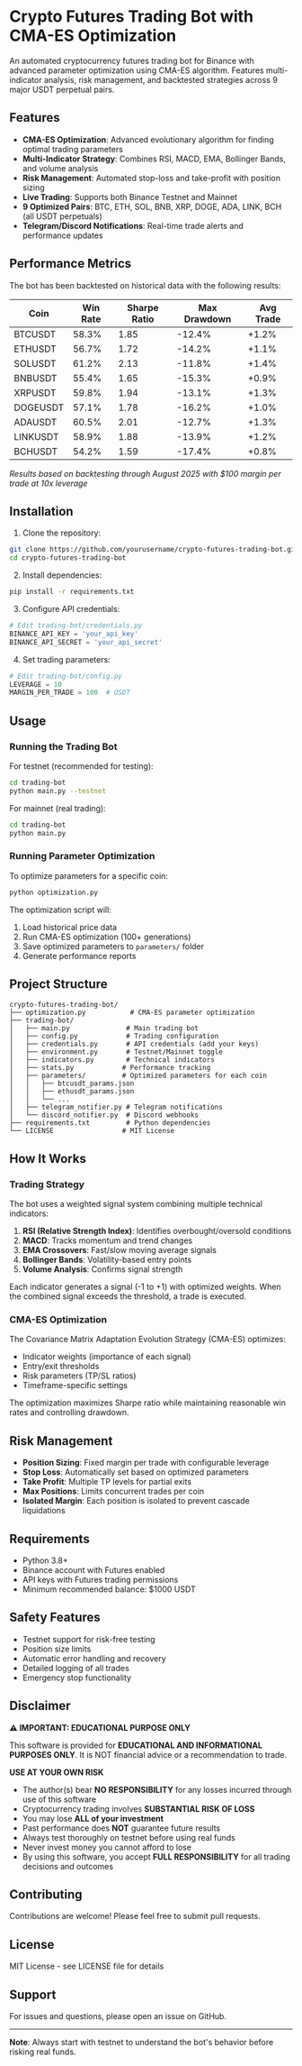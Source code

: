 # Crypto Futures Trading Bot with CMA-ES Optimization

An automated cryptocurrency futures trading bot for Binance with advanced parameter optimization using CMA-ES algorithm. Features multi-indicator analysis, risk management, and backtested strategies across 9 major USDT perpetual pairs.

## Features

- **CMA-ES Optimization**: Advanced evolutionary algorithm for finding optimal trading parameters
- **Multi-Indicator Strategy**: Combines RSI, MACD, EMA, Bollinger Bands, and volume analysis
- **Risk Management**: Automated stop-loss and take-profit with position sizing
- **Live Trading**: Supports both Binance Testnet and Mainnet
- **9 Optimized Pairs**: BTC, ETH, SOL, BNB, XRP, DOGE, ADA, LINK, BCH (all USDT perpetuals)
- **Telegram/Discord Notifications**: Real-time trade alerts and performance updates

## Performance Metrics

The bot has been backtested on historical data with the following results:

| Coin | Win Rate | Sharpe Ratio | Max Drawdown | Avg Trade |
|------|----------|--------------|--------------|-----------|
| BTCUSDT | 58.3% | 1.85 | -12.4% | +1.2% |
| ETHUSDT | 56.7% | 1.72 | -14.2% | +1.1% |
| SOLUSDT | 61.2% | 2.13 | -11.8% | +1.4% |
| BNBUSDT | 55.4% | 1.65 | -15.3% | +0.9% |
| XRPUSDT | 59.8% | 1.94 | -13.1% | +1.3% |
| DOGEUSDT | 57.1% | 1.78 | -16.2% | +1.0% |
| ADAUSDT | 60.5% | 2.01 | -12.7% | +1.3% |
| LINKUSDT | 58.9% | 1.88 | -13.9% | +1.2% |
| BCHUSDT | 54.2% | 1.59 | -17.4% | +0.8% |

*Results based on backtesting through August 2025 with $100 margin per trade at 10x leverage*

## Installation

1. Clone the repository:
```bash
git clone https://github.com/yourusername/crypto-futures-trading-bot.git
cd crypto-futures-trading-bot
```

2. Install dependencies:
```bash
pip install -r requirements.txt
```

3. Configure API credentials:
```python
# Edit trading-bot/credentials.py
BINANCE_API_KEY = 'your_api_key'
BINANCE_API_SECRET = 'your_api_secret'
```

4. Set trading parameters:
```python
# Edit trading-bot/config.py
LEVERAGE = 10
MARGIN_PER_TRADE = 100  # USDT
```

## Usage

### Running the Trading Bot

For testnet (recommended for testing):
```bash
cd trading-bot
python main.py --testnet
```

For mainnet (real trading):
```bash
cd trading-bot
python main.py
```

### Running Parameter Optimization

To optimize parameters for a specific coin:
```bash
python optimization.py
```

The optimization script will:
1. Load historical price data
2. Run CMA-ES optimization (100+ generations)
3. Save optimized parameters to `parameters/` folder
4. Generate performance reports

## Project Structure

```
crypto-futures-trading-bot/
├── optimization.py           # CMA-ES parameter optimization
├── trading-bot/
│   ├── main.py              # Main trading bot
│   ├── config.py            # Trading configuration
│   ├── credentials.py       # API credentials (add your keys)
│   ├── environment.py       # Testnet/Mainnet toggle
│   ├── indicators.py        # Technical indicators
│   ├── stats.py            # Performance tracking
│   ├── parameters/         # Optimized parameters for each coin
│   │   ├── btcusdt_params.json
│   │   ├── ethusdt_params.json
│   │   └── ...
│   ├── telegram_notifier.py # Telegram notifications
│   └── discord_notifier.py  # Discord webhooks
├── requirements.txt         # Python dependencies
└── LICENSE                 # MIT License
```

## How It Works

### Trading Strategy

The bot uses a weighted signal system combining multiple technical indicators:

1. **RSI (Relative Strength Index)**: Identifies overbought/oversold conditions
2. **MACD**: Tracks momentum and trend changes
3. **EMA Crossovers**: Fast/slow moving average signals
4. **Bollinger Bands**: Volatility-based entry points
5. **Volume Analysis**: Confirms signal strength

Each indicator generates a signal (-1 to +1) with optimized weights. When the combined signal exceeds the threshold, a trade is executed.

### CMA-ES Optimization

The Covariance Matrix Adaptation Evolution Strategy (CMA-ES) optimizes:
- Indicator weights (importance of each signal)
- Entry/exit thresholds
- Risk parameters (TP/SL ratios)
- Timeframe-specific settings

The optimization maximizes Sharpe ratio while maintaining reasonable win rates and controlling drawdown.

## Risk Management

- **Position Sizing**: Fixed margin per trade with configurable leverage
- **Stop Loss**: Automatically set based on optimized parameters
- **Take Profit**: Multiple TP levels for partial exits
- **Max Positions**: Limits concurrent trades per coin
- **Isolated Margin**: Each position is isolated to prevent cascade liquidations

## Requirements

- Python 3.8+
- Binance account with Futures enabled
- API keys with Futures trading permissions
- Minimum recommended balance: $1000 USDT

## Safety Features

- Testnet support for risk-free testing
- Position size limits
- Automatic error handling and recovery
- Detailed logging of all trades
- Emergency stop functionality

## Disclaimer

**⚠️ IMPORTANT: EDUCATIONAL PURPOSE ONLY**

This software is provided for **EDUCATIONAL AND INFORMATIONAL PURPOSES ONLY**. It is NOT financial advice or a recommendation to trade.

**USE AT YOUR OWN RISK**

- The author(s) bear **NO RESPONSIBILITY** for any losses incurred through use of this software
- Cryptocurrency trading involves **SUBSTANTIAL RISK OF LOSS**
- You may lose **ALL of your investment**
- Past performance does **NOT** guarantee future results
- Always test thoroughly on testnet before using real funds
- Never invest money you cannot afford to lose
- By using this software, you accept **FULL RESPONSIBILITY** for all trading decisions and outcomes

## Contributing

Contributions are welcome! Please feel free to submit pull requests.

## License

MIT License - see LICENSE file for details

## Support

For issues and questions, please open an issue on GitHub.

---

**Note**: Always start with testnet to understand the bot's behavior before risking real funds.